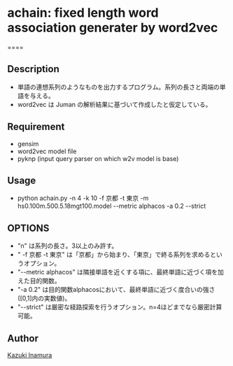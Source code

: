 # achain: fixed length word association generater by word2vec
====

## Description

* 単語の連想系列のようなものを出力するプログラム。系列の長さと両端の単語を与える。
* word2vec は Juman の解析結果に基づいて作成したと仮定している。

<!-- ## Demo -->

<!-- ## VS. -->

## Requirement
* gensim
* word2vec model file
* pyknp (input query parser on which w2v model is base)


## Usage
* python achain.py -n 4 -k 10 -f 京都 -t 東京 -m hs0.100m.500.5.18mgt100.model --metric alphacos -a 0.2 --strict

<!-- ## Install -->

<!-- ## Contribution -->

<!-- ## Licence -->

<!-- [MIT](https://github.com/tcnksm/tool/blob/master/LICENCE) -->

## OPTIONS
* "n" は系列の長さ。3以上のみ許す。
* " -f 京都 -t 東京" は「京都」から始まり、「東京」で終る系列を求めるというオプション。
* "--metric alphacos" は隣接単語を近くする項に、最終単語に近づく項を加えた目的関数。
* "-a 0.2" は目的関数alphacosにおいて、最終単語に近づく度合いの強さ([0,1]内の実数値)。
*  "--strict" は厳密な経路探索を行うオプション。n=4ほどまでなら厳密計算可能。

<!-- ## TODO -->

## Author

[Kazuki Inamura](https://github.com/kzinmr)
